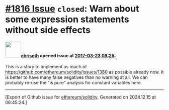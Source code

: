 # [\#1816 Issue](https://github.com/ethereum/solidity/issues/1816) `closed`: Warn about some expression statements without side effects

#### <img src="https://avatars.githubusercontent.com/u/9073706?v=4" width="50">[chriseth](https://github.com/chriseth) opened issue at [2017-03-23 09:25](https://github.com/ethereum/solidity/issues/1816):

This is a story to implement as much of
https://github.com/ethereum/solidity/issues/1380
as possible already now. It is better to have many false negatives than no warning at all. We can probably re-use the "is pure" analysis for constant variables here.




-------------------------------------------------------------------------------



[Export of Github issue for [ethereum/solidity](https://github.com/ethereum/solidity). Generated on 2024.12.15 at 06:45:24.]
